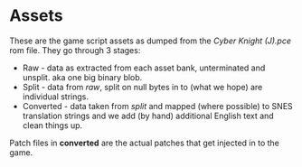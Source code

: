 # Assets

These are the game script assets as dumped from the *Cyber Knight (J).pce* rom file. They go through 3 stages:

 * Raw - data as extracted from each asset bank, unterminated and unsplit. aka one big binary blob.
 * Split - data from *raw*, split on null bytes in to (what we hope) are individual strings.
 * Converted - data taken from *split* and mapped (where possible) to SNES translation strings and we add (by hand) additional English text and clean things up.

Patch files in **converted** are the actual patches that get injected in to the game.
